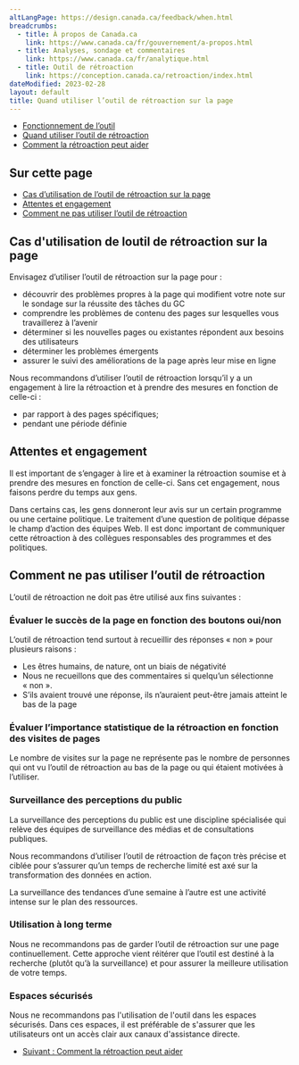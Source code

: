 ```yaml
---
altLangPage: https://design.canada.ca/feedback/when.html
breadcrumbs:
  - title: À propos de Canada.ca
    link: https://www.canada.ca/fr/gouvernement/a-propos.html
  - title: Analyses, sondage et commentaires
    link: https://www.canada.ca/fr/analytique.html
  - title: Outil de rétroaction
    link: https://conception.canada.ca/retroaction/index.html
dateModified: 2023-02-28
layout: default
title: Quand utiliser l’outil de rétroaction sur la page
---
```


<div class="gc-stp-stp">
  <div class="row">
    <ul class="toc lst-spcd col-md-12">
      <li class="col-md-4 col-sm-6"><a class="list-group-item" href="fonctionnement.html">Fonctionnement de l’outil</a></li>
      <li class="col-md-4 col-sm-6"><a class="list-group-item active" href="quand.html">Quand utiliser l’outil de rétroaction</a></li>
      <li class="col-md-4 col-sm-6"><a class="list-group-item" href="ameliorer.html">Comment la rétroaction peut aider</a></li>
    </ul>
  </div>
</div>

## Sur cette page

* [Cas d’utilisation de l’outil de rétroaction sur la page](#cas-d-utilisation-de-l-outil-de-r-troaction-sur-la-page)
* [Attentes et engagement](#attentes-et-engagement)
* [Comment ne pas utiliser l’outil de rétroaction](#ne-pas-utiliser)

## Cas d'utilisation de loutil de rétroaction sur la page

Envisagez d’utiliser l’outil de rétroaction sur la page pour&nbsp;:

* découvrir des problèmes propres à la page qui modifient votre note sur le sondage sur la réussite des tâches du GC
* comprendre les problèmes de contenu des pages sur lesquelles vous travaillerez à l’avenir
* déterminer si les nouvelles pages ou existantes répondent aux besoins des utilisateurs
* déterminer les problèmes émergents
* assurer le suivi des améliorations de la page après leur mise en ligne

Nous recommandons d’utiliser l’outil de rétroaction lorsqu’il y a un engagement à lire la rétroaction et à prendre des mesures en fonction de celle-ci&nbsp;:

* par rapport à des pages spécifiques;
* pendant une période définie

## Attentes et engagement

Il est important de s’engager à lire et à examiner la rétroaction soumise et à prendre des mesures en fonction de celle-ci. Sans cet engagement, nous faisons perdre du temps aux gens.

Dans certains cas, les gens donneront leur avis sur un certain programme ou une certaine politique. Le traitement d’une question de politique dépasse le champ d’action des équipes Web. Il est donc important de communiquer cette rétroaction à des collègues responsables des programmes et des politiques.

## Comment ne pas utiliser l’outil de rétroaction

L’outil de rétroaction ne doit pas être utilisé aux fins suivantes&nbsp;:

### Évaluer le succès de la page en fonction des boutons oui/non

L’outil de rétroaction tend surtout à recueillir des réponses «&nbsp;non&nbsp;» pour plusieurs raisons&nbsp;:

* Les êtres humains, de nature, ont un biais de négativité
* Nous ne recueillons que des commentaires si quelqu’un sélectionne «&nbsp;non&nbsp;».
* S’ils avaient trouvé une réponse, ils n’auraient peut-être jamais atteint le bas de la page

### Évaluer l’importance statistique de la rétroaction en fonction des visites de pages

Le nombre de visites sur la page ne représente pas le nombre de personnes qui ont vu l’outil de rétroaction au bas de la page ou qui étaient motivées à l’utiliser.

### Surveillance des perceptions du public

La surveillance des perceptions du public est une discipline spécialisée qui relève des équipes de surveillance des médias et de consultations publiques.

Nous recommandons d’utiliser l’outil de rétroaction de façon très précise et ciblée pour s’assurer qu’un temps de recherche limité est axé sur la transformation des données en action.

La surveillance des tendances d’une semaine à l’autre est une activité intense sur le plan des ressources.

### Utilisation à long terme

Nous ne recommandons pas de garder l’outil de rétroaction sur une page continuellement. Cette approche vient réitérer que l’outil est destiné à la recherche (plutôt qu’à la surveillance) et pour assurer la meilleure utilisation de votre temps.

### Espaces sécurisés

Nous ne recommandons pas l'utilisation de l'outil dans les espaces sécurisés. Dans ces espaces, il est préférable de s'assurer que les utilisateurs ont un accès clair aux canaux d'assistance directe.					

<nav role="navigation" class="mrgn-bttm-lg">
  <ul class="pager">
    <li class="next"><a href="ameliorer.html" rel="next">Suivant&nbsp;: Comment la rétroaction peut aider</a></li>
  </ul>
</nav>
